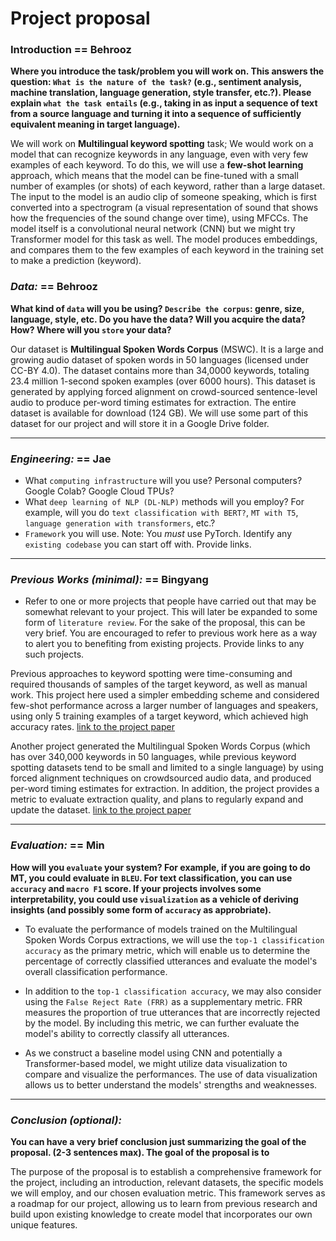 # Project proposal


### Introduction == Behrooz

__Where you introduce the task/problem you will work on. This answers the question: ``What is the nature of the task?`` (e.g., sentiment analysis, machine translation, language generation, style transfer, etc.?). Please explain ``what the task entails`` (e.g., taking in as input a sequence of text from a source language and turning it into a sequence of sufficiently equivalent meaning in target language).__


We will work on **Multilingual keyword spotting** task; We would work on a model that can recognize keywords in any language, even with very few examples of each keyword. To do this, we will use a **few-shot learning** approach, which means that the model can be fine-tuned with a small number of examples (or shots) of each keyword, rather than a large dataset. The input to the model is an audio clip of someone speaking, which is first converted into a spectrogram (a visual representation of sound that shows how the frequencies of the sound change over time), using MFCCs. The model itself is a convolutional neural network (CNN) but we might try Transformer model for this task as well. The model produces embeddings, and compares them to the few examples of each keyword in the training set to make a prediction (keyword).


### *Data:* == Behrooz

__What kind of ``data`` will you be using? ``Describe the corpus``: genre, size, language, style, etc. Do you have the data? Will you acquire the data? How? Where will you ``store`` your data?__


Our dataset is **Multilingual Spoken Words Corpus** (MSWC). It is a large and growing audio dataset of spoken words in 50 languages (licensed under CC-BY 4.0). The dataset contains more than 34,0000 keywords, totaling 23.4 million 1-second spoken examples (over 6000 hours). This dataset is generated by applying forced alignment on crowd-sourced sentence-level audio to produce per-word timing estimates for extraction. The entire dataset is available for download (124 GB). We will use some part of this dataset for our project and will store it in a Google Drive folder.

---


### *Engineering:* == Jae 

- What ``computing infrastructure`` will you use? Personal computers? Google Colab? Google Cloud TPUs?
- What ``deep learning of NLP (DL-NLP)`` methods will you employ? For example, will you do ``text classification with BERT?``, ``MT with T5``, ``language generation with transformers``, etc.? 
- ``Framework`` you will use. Note: You *must* use PyTorch. Identify any ``existing codebase`` you can start off with. Provide links.


---

### *Previous Works (minimal):* == Bingyang
- Refer to one or more projects that people have carried out that may be somewhat relevant to your project. This will later be expanded to some form of ``literature review``. For the sake of the proposal, this can be very brief. You are encouraged to refer to previous work here as a way to alert you to benefiting from existing projects. Provide links to any such projects.


Previous approaches to keyword spotting were time-consuming and required thousands of samples of the target keyword, as well as manual work. This project here used a simpler embedding scheme and considered few-shot performance across a larger number of languages and speakers, using only 5 training examples of a target keyword, which achieved high accuracy rates. [link to the project paper](https://www.isca-speech.org/archive/pdfs/interspeech_2021/mazumder21_interspeech.pdf)

Another project generated the Multilingual Spoken Words Corpus (which has over 340,000 keywords in 50 languages, while previous keyword spotting datasets tend to be small and limited to a single language) by using forced alignment techniques on crowdsourced audio data, and produced per-word timing estimates for extraction. In addition, the project provides a metric to evaluate extraction quality, and plans to regularly expand and update the dataset. [link to the project paper](https://openreview.net/pdf?id=c20jiJ5K2H)


---

### *Evaluation:* == Min

**How will you `evaluate` your system? For example, if you are going to do MT, you could evaluate in `BLEU`. For text classification, you can use `accuracy` and `macro F1` score. If your projects involves some interpretability, you could use `visualization` as a vehicle of deriving insights (and possibly some form of `accuracy` as approbriate).**

-   To evaluate the performance of models trained on the Multilingual Spoken Words Corpus extractions, we will use the `top-1 classification accuracy` as the primary metric, which will enable us to determine the percentage of correctly classified utterances and evaluate the model's overall classification performance.

-   In addition to the `top-1 classification accuracy`, we may also consider using the `False Reject Rate (FRR)` as a supplementary metric. FRR measures the proportion of true utterances that are incorrectly rejected by the model. By including this metric, we can further evaluate the model's ability to correctly classify all utterances.

-   As we construct a baseline model using CNN and potentially a Transformer-based model, we might utilize data visualization to compare and visualize the performances. The use of data visualization allows us to better understand the models' strengths and weaknesses.

--- 

### *Conclusion (optional):*

**You can have a very brief conclusion just summarizing the goal of the proposal. (2-3 sentences max). The goal of the proposal is to**

The purpose of the proposal is to establish a comprehensive framework for the project, including an introduction, relevant datasets, the specific models we will employ, and our chosen evaluation metric. This framework serves as a roadmap for our project, allowing us to learn from previous research and build upon existing knowledge to create model that incorporates our own unique features.

